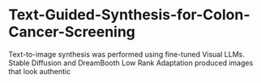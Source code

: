 # Text-Guided-Synthesis-for-Colon-Cancer-Screening
Text-to-image synthesis was  performed using fine-tuned Visual LLMs. Stable Diffusion and DreamBooth Low Rank Adaptation produced images that look authentic
